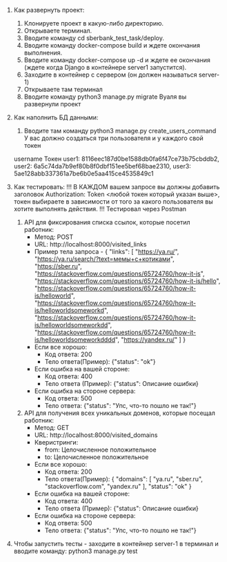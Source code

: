 1. Как развернуть проект:

    1. Клонируете проект в какую-либо директорию.
    2. Открываете терминал.
    3. Вводите команду cd sberbank_test_task/deploy.
    4. Вводите команду docker-compose build и ждете окончания выполнения.
    5. Вводите команду docker-compose up -d и ждете ее окончания (ждете когда Django в контейнере server1 запустится).
    6. Заходите в контейнер c сервером (он должен называться server-1)
    7. Открываете там терминал
    8. Вводите команду python3 manage.py migrate
    Вуаля вы развернули проект

2. Как наполнить БД данными:
    1. Вводите там команду python3 manage.py create_users_command
    У вас должно создаться три пользователя и у каждого свой токен

    username    Токен
    user1:      8116eec187d0be1588db0fa6f47ce73b75cbddb2,
    user2:      6a5c74da7b9ef80b8f0dbf151ee5bef68bae2310,
    user3:      5ae128abb337361a7be6b0e5aa415ce4535849c1

3. Как тестировать:
    !!!
    В КАЖДОМ вашем запросе вы должны добавить заголовок Authorization: Token <любой токен который указан выше>, токен
    выбираете в зависимости от того за какого пользователя вы хотите выполнять действия.
    !!!
    Тестировал через Postman
    1. API для фиксирования списка ссылок, которые посетил работник:
        - Метод: POST
        - URL: http://localhost:8000/visited_links
        - Пример тела запроса - {
                "links": [
                    "https://ya.ru/",
                    "https://ya.ru/search/?text=мемы+с+котиками",
                    "https://sber.ru",
                    "https://stackoverflow.com/questions/65724760/how-it-is",
                    "https://stackoverflow.com/questions/65724760/how-it-is/hello",
                    "https://stackoverflow.com/questions/65724760/how-it-is/helloworld",
                    "https://stackoverflow.com/questions/65724760/how-it-is/helloworldsomeworkd",
                    "https://stackoverflow.com/questions/65724760/how-it-is/helloworldsomeworkdd",
                    "https://stackoverflow.com/questions/65724760/how-it-is/helloworldsomeworkdddd",
                    "https://yandex.ru/"
                ]
            }
        - Если все хорошо:
            - Код ответа: 200
            - Тело ответа(Пример): {"status": "ok"}
        - Если ошибка на вашей стороне:
            - Код ответа: 400
            - Тело ответа (Пример): {"status": Описание ошибки}
        - Если ошибка на стороне сервера:
            - Код ответа: 500
            - Тело ответа: {"status": "Упс, что-то пошло не так!"}
    2. API для получения всех уникальных доменов, которые посещал работник:
        - Метод: GET
        - URL: http://localhost:8000/visited_domains
        - Кверистринги: 
            - from: Целочисленное положительное
            - to: Целочисленное положительное
        - Если все хорошо:
            - Код ответа: 200
            - Тело ответа(Пример): {
                    "domains": [
                        "ya.ru",
                        "sber.ru",
                        "stackoverflow.com",
                        "yandex.ru"
                    ],
                    "status": "ok"
                }
        - Если ошибка на вашей стороне:
            - Код ответа: 400
            - Тело ответа (Пример): {"status": Описание ошибки}
        - Если ошибка на стороне сервера:
            - Код ответа: 500
            - Тело ответа: {"status": "Упс, что-то пошло не так!"}
4. Чтобы запустить тесты - заходите в контейнер server-1 в терминал и вводите команду: python3 manage.py test


